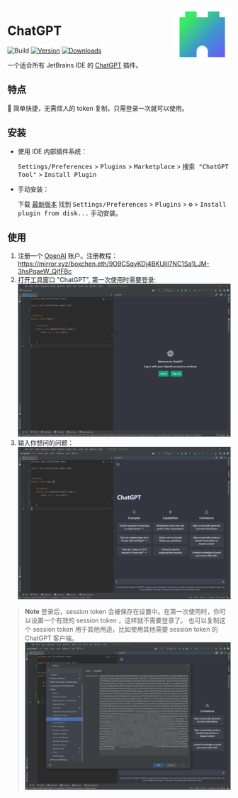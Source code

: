 <img src="src/main/resources/META-INF/pluginIcon.svg" align="right" width="128" height="128" alt="icon"/>

# ChatGPT

![Build](https://github.com/LiLittleCat/intellij-chatgpt/workflows/Build/badge.svg)
[![Version](https://img.shields.io/jetbrains/plugin/v/PLUGIN_ID.svg)](https://plugins.jetbrains.com/plugin/PLUGIN_ID)
[![Downloads](https://img.shields.io/jetbrains/plugin/d/PLUGIN_ID.svg)](https://plugins.jetbrains.com/plugin/PLUGIN_ID)

一个适合所有 JetBrains IDE 的 [ChatGPT](https://chat.openai.com/) 插件。

## 特点

🚀 简单快捷，无需烦人的 token 复制，只需登录一次就可以使用。

## 安装

- 使用 IDE 内部插件系统：

  <kbd>Settings/Preferences</kbd> > <kbd>Plugins</kbd> > <kbd>Marketplace</kbd> > <kbd> 搜索 "ChatGPT Tool"</kbd> >
  <kbd>Install Plugin</kbd>

- 手动安装：

  下载 [最新版本](https://github.com/LiLittleCat/intellij-chatgpt/releases/latest) 找到
  <kbd>Settings/Preferences</kbd> > <kbd>Plugins</kbd> > <kbd>⚙️</kbd> > <kbd>Install plugin from disk...</kbd>
  手动安装。

## 使用

1. 注册一个 [OpenAI](https://beta.openai.com/signup)
   账户。注册教程：https://mirror.xyz/boxchen.eth/9O9CSqyKDj4BKUIil7NC1Sa1LJM-3hsPqaeW_QjfFBc
2. 打开工具窗口 "ChatGPT", 第一次使用时需要登录:
   ![](/image/login.png)
3. 输入你想问的问题：
   ![](/image/use.png)

> **Note**
> 登录后，session token 会被保存在设置中。在第一次使用时，你可以设置一个有效的 session token ，这样就不需要登录了。
> 也可以复制这个 session token 用于其他用途，比如使用其他需要 session token 的 ChatGPT 客户端。
> ![](/image/settings.png)